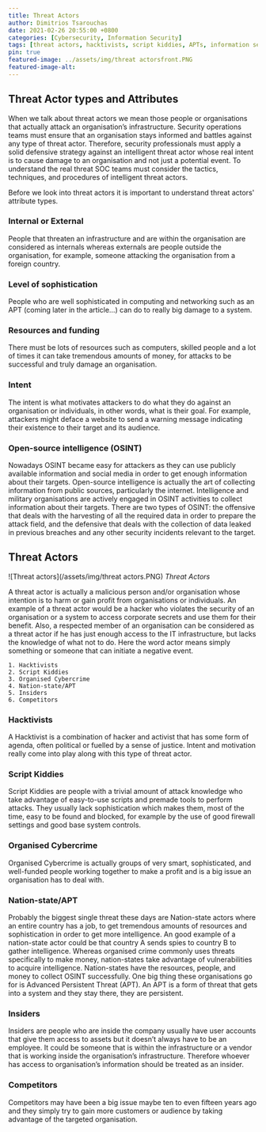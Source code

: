 ```yaml
---
title: Threat Actors
author: Dimitrios Tsarouchas
date: 2021-02-26 20:55:00 +0800
categories: [Cybersecurity, Information Security]
tags: [threat actors, hacktivists, script kiddies, APTs, information security]
pin: true
featured-image: ../assets/img/threat actorsfront.PNG
featured-image-alt: 
---
```


## Threat Actor types and Attributes  
When we talk about threat actors we mean those people or organisations that actually attack an organisation’s infrastructure.
Security operations teams must ensure that an organisation stays informed and battles against any type of threat actor. Therefore, security professionals must apply a solid defensive strategy against an intelligent threat actor whose real intent is to cause damage to an organisation and not just a potential event. To understand the real threat SOC teams must consider the tactics, techniques, and procedures of intelligent threat actors. 

Before we look into threat actors it is important to understand threat actors' attribute types.
### Internal or External 
People that threaten an infrastructure and are within the organisation are considered as internals whereas externals are people outside the organisation, for example, someone attacking the organisation from a foreign country.
### Level of sophistication
People who are well sophisticated in computing and networking such as an APT (coming later in the article…) can do to really big damage to a system.
### Resources and funding
There must be lots of resources such as computers, skilled people and a lot of times it can take tremendous amounts of money, for attacks to be successful and truly damage an organisation.
### Intent
The intent is what motivates attackers to do what they do against an organisation or individuals, in other words, what is their goal. For example, attackers might deface a website to send a warning message indicating their existence to their target and its audience.
### Open-source intelligence (OSINT)
Nowadays OSINT became easy for attackers as they can use publicly available information and social media in order to get enough information about their targets.
Open-source intelligence is actually the art of collecting information from public sources, particularly the internet. Intelligence and military organisations are actively engaged in OSINT activities to collect information about their targets. 
There are two types of OSINT: the offensive that deals with the harvesting of all the required data in order to prepare the attack field, and the defensive that deals with the collection of data leaked in previous breaches and any other security incidents relevant to the target.

## Threat Actors

![Threat actors](/assets/img/threat actors.PNG)
*Threat Actors*

A threat actor is actually a malicious person and/or organisation whose intention is to harm or gain profit from organisations or individuals. An example of a threat actor would be a hacker who violates the security of an organisation or a system to access corporate secrets and use them for their benefit. Also, a respected member of an organisation can be considered as a threat actor if he has just enough access to the IT infrastructure, but lacks the knowledge of what not to do. Here the word actor means simply something or someone that can initiate a negative event.

    1. Hacktivists
    2. Script Kiddies 
    3. Organised Cybercrime
    4. Nation-state/APT
    5. Insiders
    6. Competitors

### Hacktivists
A Hacktivist is a combination of hacker and activist that has some form of agenda, often political or fuelled by a sense of justice. Intent and motivation really come into play along with this type of threat actor. 

### Script Kiddies 
Script Kiddies are people with a trivial amount of attack knowledge who take advantage of easy-to-use scripts and premade tools to perform attacks. They usually lack sophistication which makes them, most of the time, easy to be found and blocked, for example by the use of good firewall settings and good base system controls.

### Organised Cybercrime
Organised Cybercrime is actually groups of very smart, sophisticated, and well-funded people working together to make a profit and is a big issue an organisation has to deal with.

### Nation-state/APT
Probably the biggest single threat these days are Nation-state actors where an entire country has a job, to get tremendous amounts of resources and sophistication in order to get more intelligence. An good example of a nation-state actor could be that country A sends spies to country B to gather intelligence. 
Whereas organised crime commonly uses threats specifically to make money, nation-states take advantage of vulnerabilities to acquire intelligence. Nation-states have the resources, people, and money to collect OSINT successfully. One big thing these organisations go for is Advanced Persistent Threat (APT). An APT is a form of threat that gets into a system and they stay there, they are persistent. 

### Insiders
Insiders are people who are inside the company usually have user accounts that give them access to assets but it doesn’t always have to be an employee. It could be someone that is within the infrastructure or a vendor that is working inside the organisation’s infrastructure. Therefore whoever has access to organisation’s information should be treated as an insider.

### Competitors
Competitors may have been a big issue maybe ten to even fifteen years ago and they simply try to gain more customers or audience by taking advantage of the targeted organisation.